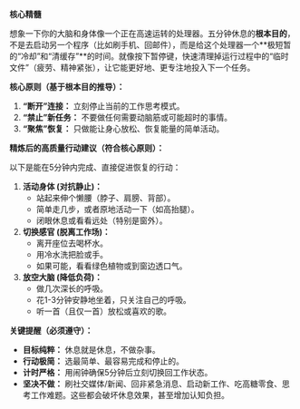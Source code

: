 

**核心精髓**

想象一下你的大脑和身体像一个正在高速运转的处理器。五分钟休息的**根本目的**，不是去启动另一个程序（比如刷手机、回邮件），而是给这个处理器一个**极短暂的“冷却”和“清缓存”**的时间。就像按下暂停键，快速清理掉运行过程中的“临时文件”（疲劳、精神紧张），让它能更好地、更专注地投入下一个任务。

**核心原则（基于根本目的推导）：**

1.  **“断开”连接：** 立刻停止当前的工作思考模式。
2.  **“禁止”新任务：** 不要做任何需要动脑筋或可能超时的事情。
3.  **“聚焦”恢复：** 只做能让身心放松、恢复能量的简单活动。

**精炼后的高质量行动建议（符合核心原则）：**

以下是能在5分钟内完成、直接促进恢复的行动：

1.  **活动身体 (对抗静止)：**
    *   站起来伸个懒腰（脖子、肩膀、背部）。
    *   简单走几步，或者原地活动一下（如高抬腿）。
    *   闭眼休息或看看远处（特别是窗外）。
2.  **切换感官 (脱离工作场)：**
    *   离开座位去喝杯水。
    *   用冷水洗把脸或手。
    *   如果可能，看看绿色植物或到窗边透口气。
3.  **放空大脑 (降低负荷)：**
    *   做几次深长的呼吸。
    *   花1-3分钟安静地坐着，只关注自己的呼吸。
    *   听一首（且仅一首）放松或喜欢的歌。


**关键提醒（必须遵守）：**

*   **目标纯粹：** 休息就是休息，不做杂事。
*   **行动极简：** 选最简单、最容易完成和停止的。
*   **计时严格：** 用闹钟确保5分钟后立刻切换回工作状态。
*   **坚决不做：** 刷社交媒体/新闻、回非紧急消息、启动新工作、吃高糖零食、思考工作难题。这些都会破坏休息效果，甚至增加认知负担。